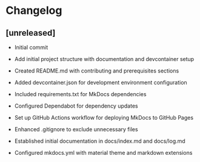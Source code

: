 # Changelog

## [unreleased]


- Initial commit

- Add initial project structure with documentation and devcontainer setup

- Created README.md with contributing and prerequisites sections
- Added devcontainer.json for development environment configuration
- Included requirements.txt for MkDocs dependencies
- Configured Dependabot for dependency updates
- Set up GitHub Actions workflow for deploying MkDocs to GitHub Pages
- Enhanced .gitignore to exclude unnecessary files
- Established initial documentation in docs/index.md and docs/log.md
- Configured mkdocs.yml with material theme and markdown extensions
<!-- generated by git-cliff -->
